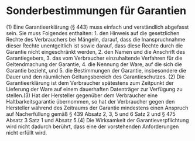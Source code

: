 # Sonderbestimmungen für Garantien

(1) Eine Garantieerklärung (§ 443) muss einfach und verständlich abgefasst sein. Sie muss Folgendes enthalten:  1.
 den Hinweis auf die gesetzlichen Rechte des Verbrauchers bei Mängeln, darauf, dass die Inanspruchnahme dieser Rechte unentgeltlich ist sowie darauf, dass diese Rechte durch die Garantie nicht eingeschränkt werden,
 2.
 den Namen und die Anschrift des Garantiegebers,
 3.
 das vom Verbraucher einzuhaltende Verfahren für die Geltendmachung der Garantie,
 4.
 die Nennung der Ware, auf die sich die Garantie bezieht, und
 5.
 die Bestimmungen der Garantie, insbesondere die Dauer und den räumlichen Geltungsbereich des Garantieschutzes.
(2) Die Garantieerklärung ist dem Verbraucher spätestens zum Zeitpunkt der Lieferung der Ware auf einem dauerhaften Datenträger zur Verfügung zu stellen.(3) Hat der Hersteller gegenüber dem Verbraucher eine Haltbarkeitsgarantie übernommen, so hat der Verbraucher gegen den Hersteller während des Zeitraums der Garantie mindestens einen Anspruch auf Nacherfüllung gemäß § 439 Absatz 2, 3, 5 und 6 Satz 2 und § 475 Absatz 3 Satz 1 und Absatz 5.(4) Die Wirksamkeit der Garantieverpflichtung wird nicht dadurch berührt, dass eine der vorstehenden Anforderungen nicht erfüllt wird. 

